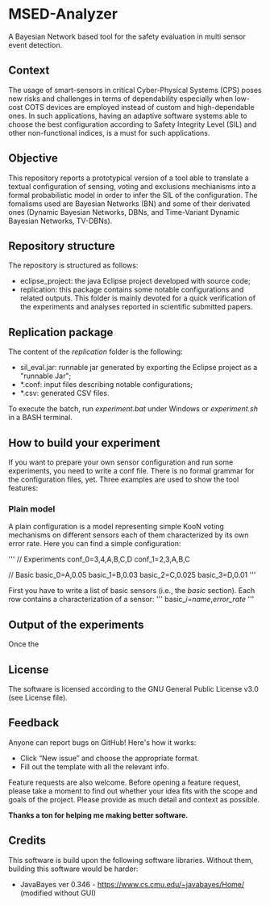 # MSED-Analyzer

A Bayesian Network based tool for the safety evaluation in multi sensor event detection.

## Context
The usage of smart-sensors in critical Cyber-Physical Systems (CPS) poses new risks and challenges in terms of dependability especially when low-cost COTS devices are employed instead of custom and high-dependable ones. In such applications, having an adaptive software systems able to choose the best configuration according to Safety Integrity Level (SIL) and other non-functional indices, is a must for such applications.

## Objective
This repository reports a prototypical version of a tool able to translate a textual configuration of sensing, voting and exclusions mechianisms into a formal probabilistic model in order to infer the SIL of the configuration. The fomalisms used are Bayesian Networks (BN) and some of their derivated ones (Dynamic Bayesian Networks, DBNs, and Time-Variant Dynamic Bayesian Networks, TV-DBNs).

## Repository structure
The repository is structured as follows:
* eclipse_project: the java Eclipse project developed with source code;
* replication: this package contains some notable configurations and related outputs. This folder is mainly devoted for a quick verification of the experiments and analyses reported in scientific submitted papers.

## Replication package
The content of the *replication* folder is the following:
* sil_eval.jar: runnable jar generated by exporting the Eclipse project as a "runnable Jar";
* *.conf: input files describing notable configurations;
* *.csv: generated CSV files.

To execute the batch, run *experiment.bat* under Windows or *experiment.sh* in a BASH terminal.

## How to build your experiment
If you want to prepare your own sensor configuration and run some experiments, you need to write a conf file. There is no formal grammar for the configuration files, yet. Three examples are used to show the tool features:

### Plain model
A plain configuration is a model representing simple KooN voting mechanisms on different sensors each of them characterized by its own error rate. Here you can find a simple configuration:

'''
// Experiments
conf_0=3,4,A,B,C,D
conf_1=2,3,A,B,C

// Basic
basic_0=A,0.05
basic_1=B,0.03
basic_2=C,0.025
basic_3=D,0.01
'''

First you have to write a list of basic sensors (i.e., the *basic* section). Each row contains a characterization of a sensor:
'''
basic_*i*=*name*,*error_rate*
'''


## Output of the experiments
Once the 

## License
The software is licensed according to the GNU General Public License v3.0 (see License file).

## Feedback
Anyone can report bugs on GitHub! Here's how it works:
* Click “New issue” and choose the appropriate format.
* Fill out the template with all the relevant info.

Feature requests are also welcome. Before opening a feature request, please take a moment to find out whether your idea fits with the scope and goals of the project. Please provide as much detail and context as possible.

**Thanks a ton for helping me making better software.**


## Credits
This software is build upon the following software libraries. Without them, building this software would be harder:
* JavaBayes ver 0.346 - https://www.cs.cmu.edu/~javabayes/Home/ (modified without GUI)